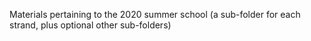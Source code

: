 Materials pertaining to the 2020 summer school (a sub-folder for each strand, plus optional other sub-folders)

